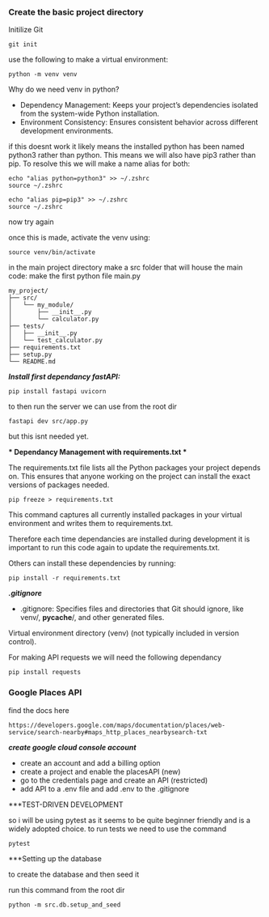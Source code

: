 ### Create the basic project directory

Initilize Git

```
git init
```

use the following to make a virtual environment:

```
python -m venv venv
```

Why do we need venv in python?

- Dependency Management: Keeps your project’s dependencies isolated from the system-wide Python installation.
- Environment Consistency: Ensures consistent behavior across different development environments.

if this doesnt work it likely means the installed python has been named python3 rather than python. This means we will also have pip3 rather than pip. To resolve this we will make a name alias for both:

```
echo "alias python=python3" >> ~/.zshrc
source ~/.zshrc
```

```
echo "alias pip=pip3" >> ~/.zshrc
source ~/.zshrc
```

now try again

once this is made, activate the venv using:

```
source venv/bin/activate
```

in the main project directory make a src folder that will house the main code:
make the first python file main.py

```
my_project/
├── src/
│   └── my_module/
│       ├── __init__.py
│       └── calculator.py
├── tests/
│   ├── __init__.py
│   └── test_calculator.py
├── requirements.txt
├── setup.py
└── README.md
```

**_Install first dependancy fastAPI:_**

```
pip install fastapi uvicorn
```

to then run the server we can use from the root dir

```
fastapi dev src/app.py
```

but this isnt needed yet.

**\* Dependancy Management with requirements.txt \***

The requirements.txt file lists all the Python packages your project depends on. This ensures that anyone working on the project can install the exact versions of packages needed.

```
pip freeze > requirements.txt
```

This command captures all currently installed packages in your virtual environment and writes them to requirements.txt.

Therefore each time dependancies are installed during development it is important to run this code again to update the requirements.txt.

Others can install these dependencies by running:

```
pip install -r requirements.txt
```

**_.gitignore_**

- .gitignore: Specifies files and directories that Git should ignore, like venv/, **pycache**/, and other generated files.

Virtual environment directory (venv) (not typically included in version control).

For making API requests we will need the following dependancy

```
pip install requests
```

### Google Places API

find the docs here

```
https://developers.google.com/maps/documentation/places/web-service/search-nearby#maps_http_places_nearbysearch-txt
```

**_create google cloud console account_**

- create an account and add a billing option
- create a project and enable the placesAPI (new)
- go to the credentials page and create an API (restricted)
- add API to a .env file and add .env to the .gitignore

\*\*\*TEST-DRIVEN DEVELOPMENT

so i will be using pytest as it seems to be quite beginner friendly and is a widely adopted choice.
to run tests we need to use the command

```
pytest
```

\*\*\*Setting up the database

to create the database and then seed it

run this command from the root dir

```
python -m src.db.setup_and_seed
```
